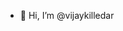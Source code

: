 - 👋 Hi, I’m @vijaykilledar


<!---
vijaykilledar/vijaykilledar is a ✨ special ✨ repository because its `README.md` (this file) appears on your GitHub profile.
You can click the Preview link to take a look at your changes.
--->
